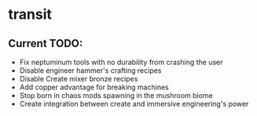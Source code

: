 # transit


## Current TODO:
- Fix neptuminum tools with no durability from crashing the user
- Disable engineer hammer's crafting recipes
- Disable Create mixer bronze recipes
- Add copper advantage for breaking machines
- Stop born in chaos mods spawning in the mushroom biome
- Create integration between create and immersive engineering's power

